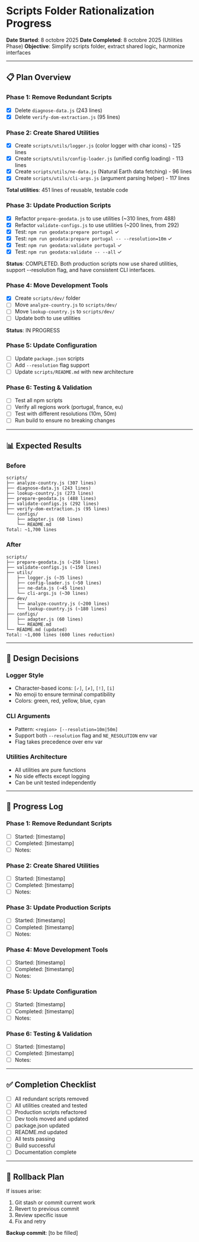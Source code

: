 # Scripts Folder Rationalization Progress

**Date Started**: 8 octobre 2025
**Date Completed**: 8 octobre 2025 (Utilities Phase)
**Objective**: Simplify scripts folder, extract shared logic, harmonize interfaces

---

## 📋 Plan Overview

### Phase 1: Remove Redundant Scripts
- [x] Delete `diagnose-data.js` (243 lines)
- [x] Delete `verify-dom-extraction.js` (95 lines)

### Phase 2: Create Shared Utilities
- [x] Create `scripts/utils/logger.js` (color logger with char icons) - 125 lines
- [x] Create `scripts/utils/config-loader.js` (unified config loading) - 113 lines
- [x] Create `scripts/utils/ne-data.js` (Natural Earth data fetching) - 96 lines
- [x] Create `scripts/utils/cli-args.js` (argument parsing helper) - 117 lines

**Total utilities**: 451 lines of reusable, testable code

### Phase 3: Update Production Scripts
- [x] Refactor `prepare-geodata.js` to use utilities (~310 lines, from 488)
- [x] Refactor `validate-configs.js` to use utilities (~200 lines, from 292)
- [x] Test: `npm run geodata:prepare portugal` ✓
- [x] Test: `npm run geodata:prepare portugal -- --resolution=10m` ✓
- [x] Test: `npm run geodata:validate portugal` ✓
- [x] Test: `npm run geodata:validate -- --all` ✓

**Status**: COMPLETED. Both production scripts now use shared utilities, support --resolution flag, and have consistent CLI interfaces.

### Phase 4: Move Development Tools
- [x] Create `scripts/dev/` folder
- [ ] Move `analyze-country.js` to `scripts/dev/`
- [ ] Move `lookup-country.js` to `scripts/dev/`
- [ ] Update both to use utilities

**Status**: IN PROGRESS

### Phase 5: Update Configuration
- [ ] Update `package.json` scripts
- [ ] Add `--resolution` flag support
- [ ] Update `scripts/README.md` with new architecture

### Phase 6: Testing & Validation
- [ ] Test all npm scripts
- [ ] Verify all regions work (portugal, france, eu)
- [ ] Test with different resolutions (10m, 50m)
- [ ] Run build to ensure no breaking changes

---

## 📊 Expected Results

### Before
```
scripts/
├── analyze-country.js (307 lines)
├── diagnose-data.js (243 lines)
├── lookup-country.js (273 lines)
├── prepare-geodata.js (488 lines)
├── validate-configs.js (292 lines)
├── verify-dom-extraction.js (95 lines)
└── configs/
    ├── adapter.js (60 lines)
    └── README.md
Total: ~1,700 lines
```

### After
```
scripts/
├── prepare-geodata.js (~250 lines)
├── validate-configs.js (~150 lines)
├── utils/
│   ├── logger.js (~35 lines)
│   ├── config-loader.js (~50 lines)
│   ├── ne-data.js (~45 lines)
│   └── cli-args.js (~30 lines)
├── dev/
│   ├── analyze-country.js (~200 lines)
│   └── lookup-country.js (~180 lines)
├── configs/
│   ├── adapter.js (60 lines)
│   └── README.md
└── README.md (updated)
Total: ~1,000 lines (600 lines reduction)
```

---

## 🎯 Design Decisions

### Logger Style
- Character-based icons: `[✓]`, `[✗]`, `[!]`, `[i]`
- No emoji to ensure terminal compatibility
- Colors: green, red, yellow, blue, cyan

### CLI Arguments
- Pattern: `<region> [--resolution=10m|50m]`
- Support both `--resolution` flag and `NE_RESOLUTION` env var
- Flag takes precedence over env var

### Utilities Architecture
- All utilities are pure functions
- No side effects except logging
- Can be unit tested independently

---

## 📝 Progress Log

### Phase 1: Remove Redundant Scripts
- [ ] Started: [timestamp]
- [ ] Completed: [timestamp]
- [ ] Notes:

### Phase 2: Create Shared Utilities
- [ ] Started: [timestamp]
- [ ] Completed: [timestamp]
- [ ] Notes:

### Phase 3: Update Production Scripts
- [ ] Started: [timestamp]
- [ ] Completed: [timestamp]
- [ ] Notes:

### Phase 4: Move Development Tools
- [ ] Started: [timestamp]
- [ ] Completed: [timestamp]
- [ ] Notes:

### Phase 5: Update Configuration
- [ ] Started: [timestamp]
- [ ] Completed: [timestamp]
- [ ] Notes:

### Phase 6: Testing & Validation
- [ ] Started: [timestamp]
- [ ] Completed: [timestamp]
- [ ] Notes:

---

## ✅ Completion Checklist

- [ ] All redundant scripts removed
- [ ] All utilities created and tested
- [ ] Production scripts refactored
- [ ] Dev tools moved and updated
- [ ] package.json updated
- [ ] README.md updated
- [ ] All tests passing
- [ ] Build successful
- [ ] Documentation complete

---

## 🔄 Rollback Plan

If issues arise:
1. Git stash or commit current work
2. Revert to previous commit
3. Review specific issue
4. Fix and retry

**Backup commit**: [to be filled]
